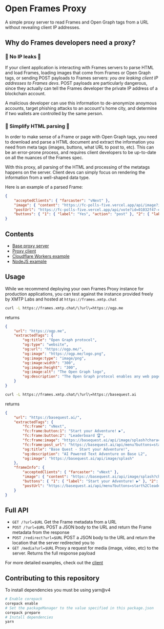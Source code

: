 # Open Frames Proxy

A simple proxy server to read Frames and Open Graph tags from a URL without revealing client IP addresses.

## Why do Frames developers need a proxy?

### 🙈 No IP leaks 🙈

If your client application is interacting with Frames servers to parse HTML and load Frames, loading images that come from Frames or Open Graph tags, or sending POST payloads to Frames servers: _you are leaking client IP addresses to Frames devs_. POST payloads are particularly dangerous, since they actually can tell the Frames developer the private IP address of a blockchain account.

A malicious developer can use this information to de-anonymize anoymous accounts, target phishing attacks to an account's home city, and determine if two wallets are controlled by the same person.

### 📃 Simplify HTML parsing 📃

In order to make sense of a Frame or page with Open Graph tags, you need to download and parse a HTML document and extract the information you need from meta tags (images, buttons, what URL to post to, etc). This can be an error-prone process, and requires client developers to be up-to-date on all the nuances of the Frames spec.

With this proxy, all parsing of the HTML and processing of the metatags happens on the server. Client devs can simply focus on rendering the information from a well-shaped data type.

Here is an example of a parsed Frame:

```json
{
	"acceptedClients": { "farcaster": "vNext" },
	"image": { "content": "https://fc-polls-five.vercel.app/api/image?id=01032f47-e976-42ee-9e3d-3aac1324f4b8" },
	"postUrl": "https://fc-polls-five.vercel.app/api/vote?id=01032f47-e976-42ee-9e3d-3aac1324f4b8",
	"buttons": { "1": { "label": "Yes", "action": "post" }, "2": { "label": "No", "action": "post" } }
}
```

## Contents

- [Base proxy server](./packages/server)
- [Proxy client](./packages/client)
- [Cloudflare Workers example](./examples/workers)
- [NodeJS example](./examples/nodejs)

## Usage

While we recommend deploying your own Frames Proxy instance for production applications, you can test against the instance provided freely by XMTP Labs and hosted at `https://frames.xmtp.chat`

```sh
curl -L https://frames.xmtp.chat/\?url\=https://ogp.me
```

returns

```json
{
	"url": "https://ogp.me",
	"extractedTags": {
		"og:title": "Open Graph protocol",
		"og:type": "website",
		"og:url": "https://ogp.me/",
		"og:image": "https://ogp.me/logo.png",
		"og:image:type": "image/png",
		"og:image:width": "300",
		"og:image:height": "300",
		"og:image:alt": "The Open Graph logo",
		"og:description": "The Open Graph protocol enables any web page to become a rich object in a social graph."
	}
}
```

```sh
curl -L https://frames.xmtp.chat/\?url\=https://basequest.ai
```

returns

```json
{
	"url": "https://basequest.ai/",
	"extractedTags": {
		"fc:frame": "vNext",
		"fc:frame:button:1": "Start your Adventure! ▶️",
		"fc:frame:button:2": "Leaderboard 🏆",
		"fc:frame:image": "https://basequest.ai/api/image/splash?charactersCount=5925",
		"fc:frame:post_url": "https://basequest.ai/api/menu?buttons=start%2Cleaderboard",
		"og:title": "Base Quest - Start your Adventure!",
		"og:description": "AI Powered Text Adventure on Base L2",
		"og:image": "https://basequest.ai/api/image/splash"
	},
	"frameInfo": {
		"acceptedClients": { "farcaster": "vNext" },
		"image": { "content": "https://basequest.ai/api/image/splash?charactersCount=5925" },
		"buttons": { "1": { "label": "Start your Adventure! ▶️" }, "2": { "label": "Leaderboard 🏆" } },
		"postUrl": "https://basequest.ai/api/menu?buttons=start%2Cleaderboard"
	}
}
```

## Full API

- `GET /?url=$URL` Get the Frame metadata from a URL
- `POST /?url=$URL` POST a JSON body to the URL and return the Frame metadata from the response
- `POST /redirect?url=$URL` POST a JSON body to the URL and return the location that the server redirected you to
- `GET /media?url=$URL` Proxy a request for media (image, video, etc) to the server. Returns the full response payload

For more detailed examples, check out the [client](./packages/client)

## Contributing to this repository

To install dependencies you must be using yarn@v4

```bash
# Enable corepack
corepack enable
# Set the packageManager to the value specified in this package.json
corepack prepare
# Install dependencies
yarn
```
